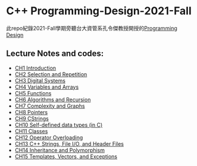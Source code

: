 # **C++ Programming-Design-2021-Fall**
此repo紀錄2021-Fall學期旁聽台大資管系孔令傑教授開授的[Programming Design](http://www.im.ntu.edu.tw/~lckung/courses/public/PD/)

## **Lecture Notes and codes:**

- [CH1 Introduction](https://github.com/Bosh-Kuo/Cplusplus-Programming-Design-2021-Fall/tree/master/Lecture_Code/1.Introduction)
- [CH2 Selection and Repetition](https://github.com/Bosh-Kuo/Cplusplus-Programming-Design-2021-Fall)
- [CH3 Digital Systems](https://github.com/Bosh-Kuo/Cplusplus-Programming-Design-2021-Fall/tree/master/Lecture_Code/3.Digital%20System)
- [CH4 Variables and Arrays](https://github.com/Bosh-Kuo/Cplusplus-Programming-Design-2021-Fall/tree/master/Lecture_Code/4.Variables%20and%20Arrays)
- [CH5 Functions](https://github.com/Bosh-Kuo/Cplusplus-Programming-Design-2021-Fall/tree/master/Lecture_Code/5.Functions)
- [CH6 Algorithms and Recursion](https://github.com/Bosh-Kuo/Cplusplus-Programming-Design-2021-Fall/tree/master/Lecture_Code/6.Algorithms%20and%20Recursion)
- [CH7 Complexity and Graphs](https://github.com/Bosh-Kuo/Cplusplus-Programming-Design-2021-Fall/tree/master/Lecture_Code/7.Complexity%20and%20Graphs)
- [CH8 Pointers](https://github.com/Bosh-Kuo/Cplusplus-Programming-Design-2021-Fall/tree/master/Lecture_Code/8.Pointers)
- [CH9 CStrings](https://github.com/Bosh-Kuo/Cplusplus-Programming-Design-2021-Fall/tree/master/Lecture_Code/9.CStrings)
- [CH10 Self-defined data types (in C)](https://github.com/Bosh-Kuo/Cplusplus-Programming-Design-2021-Fall/tree/master/Lecture_Code/10.Self-defined%20data%20types%20(in%20C))
- [CH11 Classes](https://github.com/Bosh-Kuo/Cplusplus-Programming-Design-2021-Fall/tree/master/Lecture_Code/11.Classes)
- [CH12 Operator Overloading](https://github.com/Bosh-Kuo/Cplusplus-Programming-Design-2021-Fall/tree/master/Lecture_Code/12.Operator%20Overloading)
- [CH13 C++ Strings, File I/O, and Header Files](https://github.com/Bosh-Kuo/Cplusplus-Programming-Design-2021-Fall/tree/master/Lecture_Code/13.C%2B%2B%20Strings%2C%20File%20IO%20and%20Header%20Files)
- [CH14 Inheritance and Polymorphism](https://github.com/Bosh-Kuo/Cplusplus-Programming-Design-2021-Fall/tree/master/Lecture_Code/14.Inheritance%20and%20Polymorphism)
- [CH15 Templates, Vectors, and Exceptions](https://github.com/Bosh-Kuo/Cplusplus-Programming-Design-2021-Fall/tree/master/Lecture_Code/15.Templates%2C%20Vectors%2C%20and%20Exceptions)


